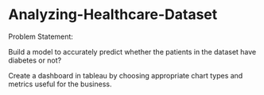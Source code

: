 # Analyzing-Healthcare-Dataset

Problem Statement:

Build a model to accurately predict whether the patients in the dataset have diabetes or not?

Create a dashboard in tableau by choosing appropriate chart types and metrics useful for the business. 
